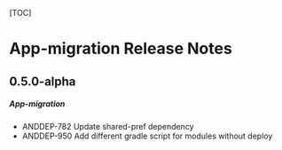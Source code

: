 [TOC]
# App-migration Release Notes
## 0.5.0-alpha
##### App-migration
* ANDDEP-782 Update shared-pref dependency
* ANDDEP-950 Add different gradle script for modules without deploy